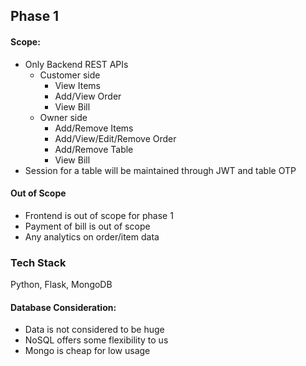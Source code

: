 
## Phase 1

#### Scope:
- Only Backend REST APIs
  - Customer side
    - View Items
    - Add/View Order
    - View Bill
  - Owner side
    - Add/Remove Items
    - Add/View/Edit/Remove Order
    - Add/Remove Table
    - View Bill
- Session for a table will be maintained through JWT and table OTP


#### Out of Scope
- Frontend is out of scope for phase 1
- Payment of bill is out of scope
- Any analytics on order/item data

### Tech Stack
Python, Flask, MongoDB

#### Database Consideration:

- Data is not considered to be huge
- NoSQL offers some flexibility to us
- Mongo is cheap for low usage